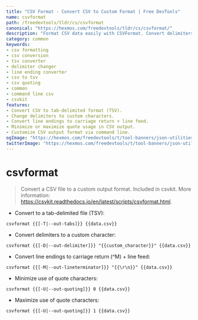 ```yaml
---
title: "CSV Format - Convert CSV to Custom Format | Free DevTools"
name: csvformat
path: /freedevtools/tldr/cs/csvformat
canonical: "https://hexmos.com/freedevtools/tldr/cs/csvformat/"
description: "Format CSV data easily with CSVFormat. Convert delimiters and line endings to create custom CSV outputs. Free online tool, no registration required."
category: common
keywords:
- csv formatting
- csv conversion
- tsv converter
- delimiter changer
- line ending converter
- csv to tsv
- csv quoting
- common
- command line csv
- csvkit
features:
- Convert CSV to tab-delimited format (TSV).
- Change delimiters to custom characters.
- Convert line endings to carriage return + line feed.
- Minimize or maximize quote usage in CSV output.
- Customize CSV output format via command line.
ogImage: "https://hexmos.com/freedevtools/t/tool-banners/json-utilities-banner.png"
twitterImage: "https://hexmos.com/freedevtools/t/tool-banners/json-utilities-banner.png"
---
```


# csvformat

> Convert a CSV file to a custom output format.
> Included in csvkit.
> More information: <https://csvkit.readthedocs.io/en/latest/scripts/csvformat.html>.

- Convert to a tab-delimited file (TSV):

`csvformat {{[-T|--out-tabs]}} {{data.csv}}`

- Convert delimiters to a custom character:

`csvformat {{[-D|--out-delimiter]}} "{{custom_character}}" {{data.csv}}`

- Convert line endings to carriage return (^M) + line feed:

`csvformat {{[-M|--out-lineterminator]}} "{{\r\n}}" {{data.csv}}`

- Minimize use of quote characters:

`csvformat {{[-U|--out-quoting]}} 0 {{data.csv}}`

- Maximize use of quote characters:

`csvformat {{[-U|--out-quoting]}} 1 {{data.csv}}`
